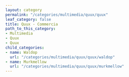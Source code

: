 ```yaml
---
layout: category
permalink: "/categories/multimedia/quux/quux"
leaf_category: false
title: Quux - Commercia
path_to_this_category:
- Multimedia
- Quux
- Quux
child_categories:
- name: Waldop
  url: "/categories/multimedia/quux/quux/waldop"
- name: Murkmellow
  url: "/categories/multimedia/quux/quux/murkmellow"
---
```

